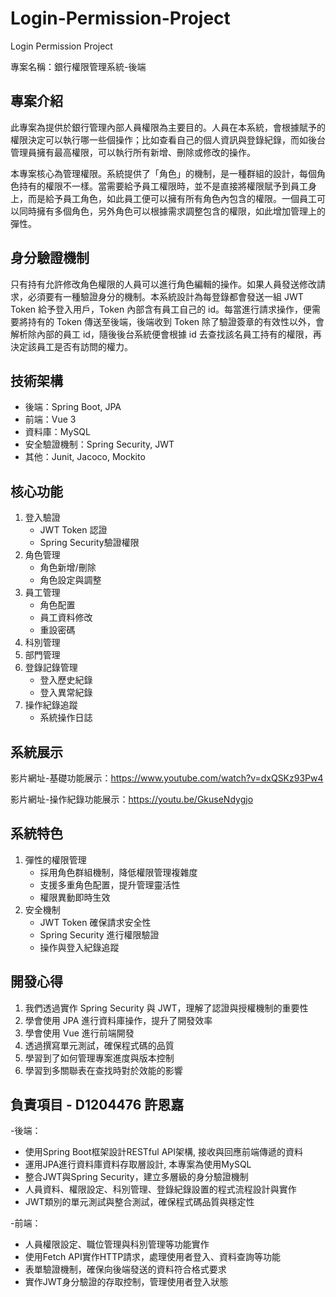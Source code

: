 # Login-Permission-Project
Login Permission Project

專案名稱：銀行權限管理系統-後端



## 專案介紹

此專案為提供於銀行管理內部人員權限為主要目的。人員在本系統，會根據賦予的權限決定可以執行哪一些個操作；比如查看自己的個人資訊與登錄紀錄，而如後台管理員擁有最高權限，可以執行所有新增、刪除或修改的操作。

本專案核心為管理權限。系統提供了「角色」的機制，是一種群組的設計，每個角色持有的權限不一樣。當需要給予員工權限時，並不是直接將權限賦予到員工身上，而是給予員工角色，如此員工便可以擁有所有角色內包含的權限。一個員工可以同時擁有多個角色，另外角色可以根據需求調整包含的權限，如此增加管理上的彈性。

## 身分驗證機制

只有持有允許修改角色權限的人員可以進行角色編輯的操作。如果人員發送修改請求，必須要有一種驗證身分的機制。本系統設計為每登錄都會發送一組 JWT Token 給予登入用戶，Token 內部含有員工自己的 id。每當進行請求操作，便需要將持有的 Token 傳送至後端，後端收到 Token 除了驗證簽章的有效性以外，會解析除內部的員工 id，隨後後台系統便會根據 id 去查找該名員工持有的權限，再決定該員工是否有訪問的權力。

 ## 技術架構
 - 後端：Spring Boot, JPA
 -  前端：Vue 3
 - 資料庫：MySQL
 - 安全驗證機制：Spring Security, JWT
 - 其他：Junit, Jacoco, Mockito

 ## 核心功能
1. 登入驗證
   - JWT Token 認證
   - Spring Security驗證權限
2. 角色管理
   - 角色新增/刪除
   - 角色設定與調整
3. 員工管理
   - 角色配置
   - 員工資料修改
   - 重設密碼
4. 科別管理
5. 部門管理
6. 登錄記錄管理
   - 登入歷史紀錄
   - 登入異常紀錄
7. 操作紀錄追蹤
   - 系統操作日誌

 ## 系統展示
影片網址-基礎功能展示：https://www.youtube.com/watch?v=dxQSKz93Pw4

影片網址-操作紀錄功能展示：https://youtu.be/GkuseNdygjo

## 系統特色
1. 彈性的權限管理
   - 採用角色群組機制，降低權限管理複雜度
   - 支援多重角色配置，提升管理靈活性
   - 權限異動即時生效
2. 安全機制
   - JWT Token 確保請求安全性
   - Spring Security 進行權限驗證
   - 操作與登入紀錄追蹤
  
## 開發心得
1. 我們透過實作 Spring Security 與 JWT，理解了認證與授權機制的重要性
2. 學會使用 JPA 進行資料庫操作，提升了開發效率
3. 學會使用 Vue 進行前端開發
4. 透過撰寫單元測試，確保程式碼的品質
5. 學習到了如何管理專案進度與版本控制
6. 學習到多關聯表在查找時對於效能的影響

## 負責項目 - D1204476 許恩嘉
-後端：
-	使用Spring Boot框架設計RESTful API架構, 接收與回應前端傳遞的資料
-	運用JPA進行資料庫資料存取層設計, 本專案為使用MySQL
-	整合JWT與Spring Security，建立多層級的身分驗證機制
-	人員資料、權限設定、科別管理、登錄紀錄設置的程式流程設計與實作
-	JWT類別的單元測試與整合測試，確保程式碼品質與穩定性
  
-前端：
-	人員權限設定、職位管理與科別管理等功能實作
-	使用Fetch API實作HTTP請求，處理使用者登入、資料查詢等功能
-	表單驗證機制，確保向後端發送的資料符合格式要求
-	實作JWT身分驗證的存取控制，管理使用者登入狀態

